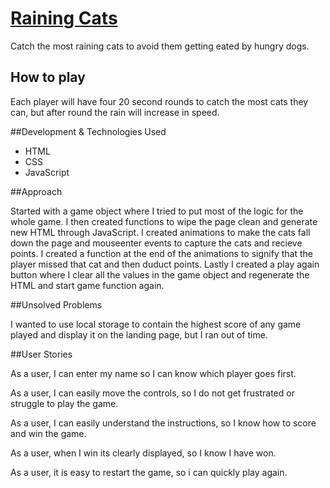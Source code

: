 # [Raining Cats](https://canderson22.github.io/raining_cats)

Catch the most raining cats to avoid them getting eated by hungry dogs.

## How to play
Each player will have four 20 second rounds to catch the most cats they can, but after round the rain will increase in speed.

##Development & Technologies Used
- HTML
- CSS
- JavaScript

##Approach 

Started with a game object where I tried to put most of the logic for the whole game. I then created functions to wipe the page clean and generate new HTML through JavaScript. I created animations to make the cats fall down the page and mouseenter events to capture the cats and recieve points. I created a function at the end of the animations to signify that the player missed that cat and then duduct points. Lastly I created a play again button where I clear all the values in the game object and regenerate the HTML and start game function again.

##Unsolved Problems

I wanted to use local storage to contain the highest score of any game played and display it on the landing page, but I ran out of time.

##User Stories

As a user, I can enter my name so I can know which player goes first.

As a user, I can easily move the controls, so I do not get frustrated or struggle to play the game.

As a user, I can easily understand the instructions, so I know how to score and win the game.

As a user, when I win its clearly displayed, so I know I have won.

As a user, it is easy to restart the game, so i can quickly play again.